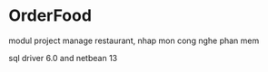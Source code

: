 # OrderFood
modul project manage restaurant, nhap mon cong nghe phan mem

sql driver 6.0 and netbean 13
